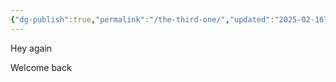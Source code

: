 ```yaml
---
{"dg-publish":true,"permalink":"/the-third-one/","updated":"2025-02-16T09:54:19.372+05:30"}
---
```


Hey again 

Welcome back